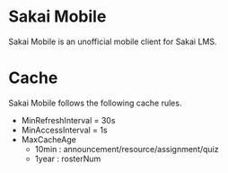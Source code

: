 # Sakai Mobile

Sakai Mobile is an unofficial mobile client for Sakai LMS.

#  Cache

Sakai Mobile follows the following cache rules.

- MinRefreshInterval = 30s
- MinAccessInterval = 1s
- MaxCacheAge
    - 10min : announcement/resource/assignment/quiz
    - 1year : rosterNum